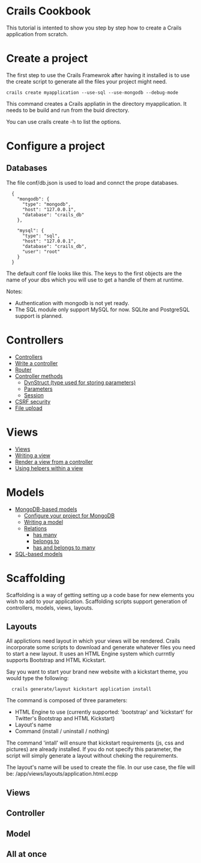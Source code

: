 Crails Cookbook
=====
This tutorial is intented to show you step by step how to create a Crails application from scratch.

# Create a project
The first step to use the Crails Framewrok after having it installed is to use the create script to generate all
the files your project might need.

    crails create myapplication --use-sql --use-mongodb --debug-mode

This command creates a Crails appliatin in the directory myapplication.
It needs to be build and run from the buid directory.

You can use crails create -h to list the options.

# Configure a project
## Databases
The file conf/db.json is used to load and connct the prope databases.

      {
        "mongodb": {
          "type": "mongodb",
          "host": "127.0.0.1",
          "database": "crails_db"
        },
      
        "mysql": {
          "type": "sql",
          "host": "127.0.0.1",
          "database": "crails_db",
          "user": "root"
        }
      }

The default conf file looks like this.
The keys to the first objects are the name of your dbs which you will use to get a handle of them at runtime.

Notes:
- Authentication with mongodb is not yet ready.
- The SQL module only support MySQL for now. SQLite and PostgreSQL support is planned.

# Controllers
* [Controllers](doc-controllers.md#controllers)
* [Write a controller](doc-controllers.md#controllers)
* [Router](doc-controllers.md#controllers)
* [Controller methods](doc-controllers.md#controllers)
  * [DynStruct (type used for storing parameters)](doc-controllers.md#dynstruct)
  * [Parameters](doc-controllers.md#params)
  * [Session](doc-controllers.md#session)
* [CSRF security](doc-controllers.md#controllers)
* [File upload](doc-controllers.md#controllers)

# Views
* [Views](doc-view.md#views)
* [Writing a view](doc-view.md#writing-a-view)
* [Render a view from a controller](doc-view.md#render-a-view-from-a-controller)
* [Using helpers within a view](doc-view.md#using-helpers-within-a-view)

# Models
* [MongoDB-based models](doc-models-mongo.md)
  * [Configure your project for MongoDB](doc-models-mongo.md#configure-your-project-for-mongodb)
  * [Writing a model](doc-models-mongo.md#writing-a-model)
  * [Relations](doc-models-mongo.md#relations)
    * [has many](doc-models-mongo.md#has-many)
    * [belongs to](doc-models-mongo.md#belongs-to)
    * [has and belongs to many](doc-models-mongo.md#has-and-belongs-to-many)
* [SQL-based models](#)

# Scaffolding
Scaffolding is a way of getting setting up a code base for new elements you wish to add to your application.
Scaffolding scripts support generation of controllers, models, views, layouts.

## Layouts
All applictions need layout in which your views will be rendered. Crails incorporate some scripts to download and
generate whatever files you need to start a new layout.
It uses an HTML Engine system which currntly supports Bootstrap and HTML Kickstart.

Say you want to start your brand new website with a kickstart theme, you would type the following:

      crails generate/layout kickstart application install

The command is composed of three parameters:
- HTML Engine to use (currently supported: 'bootstrap' and 'kickstart' for Twitter's Bootstrap and HTML Kickstart)
- Layout's name
- Command (install / uninstall / nothing)

The command 'intall' will ensure that kickstart requirements (js, css and pictures) are already installed. If you do not
specify this parameter, the script will simply generate a layout without cheking the requirements.

The layout's name will be used to create the file. In our use case, the file will be:
/app/views/layouts/application.html.ecpp

## Views

## Controller

## Model

## All at once
